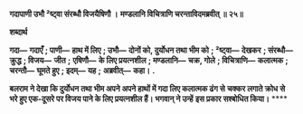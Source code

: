 **गदापाणी उभौ ²ष्ट्वा संरब्धौ विजयैषिणौ ।** **मण्डलानि विचित्राणि चरन्ताविदमब्रवीत् ॥ २५॥** 

**शब्दार्थ** 

**गदा—** **गदाएँ** **; पाणी—** **हाथ में लिए** **; उभौ—** **दोनों को, दुर्योधन तथा भीम को** **; ²ष्ट्वा—** **देखकर** **; संरब्धौ—** **क्रुद्ध** **; विजय—** **जीत** **;** **एषिणौ—** **के लिए प्रयत्नशील** **; मण्डलानि—** **चक्र, गोले** **; विचित्राणि—** **कलात्मक** **; चरन्तौ—** **घूमते हुए** **; इदम्—** **यह** **;** **अब्रवीत्—** **कहा।** **.** 

**बलराम ने देखा कि दुर्योधन तथा भीम अपने अपने हाथों में गदा लिए कलात्मक ढंग से** **चक्कर लगाते क्रोध से भरे हुए एक-दूसरे पर विजय पाने के लिए प्रयत्नशील हैं। भगवान् ने उन्हें** **इस प्रकार सश्बोधित किया।** **** 